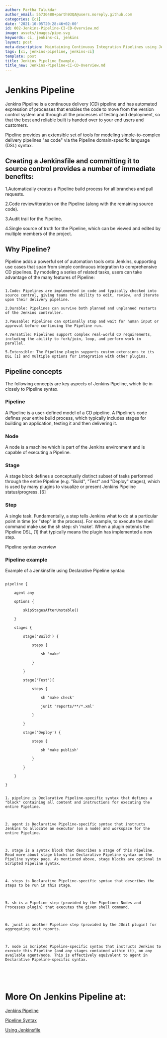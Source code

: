 ```yaml
---
author: Partha Talukdar
author_email: 55730488+parth93QA@users.noreply.github.com
categories: [ci]
date: '2021-10-05T20:28:46+02:00'
id: 002-Jenkins-Pipeline-CI-CD-Overview.md
image: assets/images/pipe.svg
keywords: ci, jenkins-ci, jenkins
layout: post
meta-description: Maintaining Continuous Integration Pipelines using Jenkins DSL.
tags: [ci, jenkins-pipeline, jenkins-ci]
template: post
title: Jenkins Pipeline Example.
title_new: Jenkins-Pipeline-CI-CD-Overview.md
---
```




# Jenkins Pipeline



Jenkins Pipeline is a continuous delivery (CD) pipeline and has automated expression of processes that enables the code to move from the version control system and through all the processes of testing and deployment, so that the best and reliable built is handed over to your end users and customers.

Pipeline provides an extensible set of tools for modeling simple-to-complex delivery pipelines "as code" via the Pipeline domain-specific language (DSL) syntax.





## Creating a Jenkinsfile and committing it to source control provides a number of immediate benefits:

    

   1.Automatically creates a Pipeline build process for all branches and pull requests.



   2.Code review/iteration on the Pipeline (along with the remaining source code).



   3.Audit trail for the Pipeline.



   4.Single source of truth for the Pipeline, which can be viewed and edited by multiple members of the project.

 

## Why Pipeline?



Pipeline adds a powerful set of automation tools onto Jenkins, supporting use cases that span from simple continuous integration to comprehensive CD pipelines. By modeling a series of related tasks, users can take advantage of the many features of Pipeline:

    

   ```

   1.Code: Pipelines are implemented in code and typically checked into source control, giving teams the ability to edit, review, and iterate upon their delivery pipeline.

   2.Durable: Pipelines can survive both planned and unplanned restarts of the Jenkins controller.

   3.Pausable: Pipelines can optionally stop and wait for human input or approval before continuing the Pipeline run.

   4.Versatile: Pipelines support complex real-world CD requirements, including the ability to fork/join, loop, and perform work in parallel.

   5.Extensible: The Pipeline plugin supports custom extensions to its DSL [1] and multiple options for integration with other plugins.

   ```

## Pipeline concepts



The following concepts are key aspects of Jenkins Pipeline, which tie in closely to Pipeline syntax.



### Pipeline



A Pipeline is a user-defined model of a CD pipeline. A Pipeline’s code defines your entire build process, which typically includes stages for building an application, testing it and then delivering it.



### Node



A node is a machine which is part of the Jenkins environment and is capable of executing a Pipeline.



### Stage



A stage block defines a conceptually distinct subset of tasks performed through the entire Pipeline (e.g. "Build", "Test" and "Deploy" stages), which is used by many plugins to visualize or present Jenkins Pipeline status/progress. [6]



### Step



A single task. Fundamentally, a step tells Jenkins what to do at a particular point in time (or "step" in the process). For example, to execute the shell command make use the sh step: sh 'make'. When a plugin extends the Pipeline DSL, [1] that typically means the plugin has implemented a new step.

Pipeline syntax overview





### Pipeline example



Example of a Jenkinsfile using Declarative Pipeline syntax:



```

pipeline { 

    agent any 

    options {

        skipStagesAfterUnstable()

    }

    stages {

        stage('Build') { 

            steps { 

                sh 'make' 

            }

        }

        stage('Test'){

            steps {

                sh 'make check'

                junit 'reports/**/*.xml' 

            }

        }

        stage('Deploy') {

            steps {

                sh 'make publish'

            }

        }

    }

}

```

```

1. pipeline is Declarative Pipeline-specific syntax that defines a "block" containing all content and instructions for executing the entire Pipeline.



2. agent is Declarative Pipeline-specific syntax that instructs Jenkins to allocate an executor (on a node) and workspace for the entire Pipeline.



3. stage is a syntax block that describes a stage of this Pipeline. Read more about stage blocks in Declarative Pipeline syntax on the Pipeline syntax page. As mentioned above, stage blocks are optional in Scripted Pipeline syntax.



4. steps is Declarative Pipeline-specific syntax that describes the steps to be run in this stage.



5. sh is a Pipeline step (provided by the Pipeline: Nodes and Processes plugin) that executes the given shell command.



6. junit is another Pipeline step (provided by the JUnit plugin) for aggregating test reports.



7. node is Scripted Pipeline-specific syntax that instructs Jenkins to execute this Pipeline (and any stages contained within it), on any available agent/node. This is effectively equivalent to agent in Declarative Pipeline-specific syntax.





```   



# More On Jenkins Pipeline at:



[Jenkins Pipeline](https://www.jenkins.io/doc/book/pipeline/)



[Pipeline Syntax](https://www.jenkins.io/doc/book/pipeline/syntax)



[Using Jenkinsfile](https://www.jenkins.io/doc/book/pipeline/jenkinsfile/)
